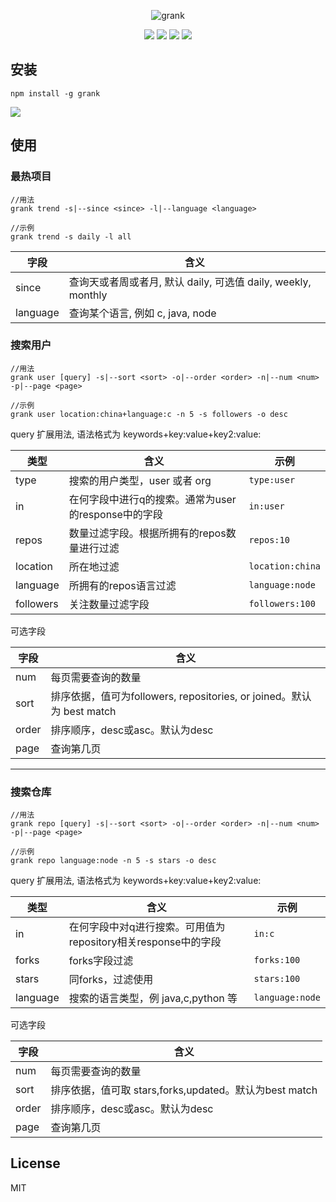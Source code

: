 <div align=center>
    <p><img src="https://cdoco.com/images/grank.png" alt="grank"/></p>
    <a target="_blank" href="https://npmjs.org/package/grank" title="NPM version"><img src="https://img.shields.io/npm/v/grank.svg"></a>
    <a target="_blank" href="https://travis-ci.org/cdoco/grank" title="Build Status"><img src="https://travis-ci.org/cdoco/grank.svg?branch=master"></a>
    <a target="_blank" href="https://opensource.org/licenses/MIT" title="License: MIT"><img src="https://img.shields.io/badge/License-MIT-blue.svg"></a>
    <a target="_blank" href="http://nodejs.org/download/" title="Node version"><img src="https://img.shields.io/badge/node.js-%3E=_6.0-green.svg"></a>
</div>

## 安装

```shell
npm install -g grank
```

![](https://cdoco.com/images/grank.gif)

## 使用

### 最热项目

```shell
//用法
grank trend -s|--since <since> -l|--language <language>

//示例
grank trend -s daily -l all
```

字段|含义
-|-
since|查询天或者周或者月, 默认 daily, 可选值 daily, weekly, monthly
language|查询某个语言, 例如 c, java, node

### 搜索用户

```shell
//用法
grank user [query] -s|--sort <sort> -o|--order <order> -n|--num <num> -p|--page <page>

//示例
grank user location:china+language:c -n 5 -s followers -o desc
```

query 扩展用法, 语法格式为 keywords+key:value+key2:value:

类型|含义|示例
-|-|-
type|搜索的用户类型，user 或者 org|`type:user`
in|在何字段中进行q的搜索。通常为user的response中的字段|`in:user`
repos|数量过滤字段。根据所拥有的repos数量进行过滤|`repos:10`
location|所在地过滤|`location:china`
language|所拥有的repos语言过滤|`language:node`
followers|关注数量过滤字段|`followers:100`

可选字段

字段|含义
-|-
num|每页需要查询的数量
sort|排序依据，值可为followers, repositories, or joined。默认为 best match
order|排序顺序，desc或asc。默认为desc
page|查询第几页

---

### 搜索仓库

```shell
//用法
grank repo [query] -s|--sort <sort> -o|--order <order> -n|--num <num> -p|--page <page>

//示例
grank repo language:node -n 5 -s stars -o desc
```

query 扩展用法, 语法格式为 keywords+key:value+key2:value:

类型|含义|示例
-|-|-
in|在何字段中对q进行搜索。可用值为repository相关response中的字段|`in:c`
forks|forks字段过滤|`forks:100`
stars|同forks，过滤使用|`stars:100`
language|搜索的语言类型，例 java,c,python 等|`language:node`

可选字段

字段|含义
-|-
num|每页需要查询的数量
sort|排序依据，值可取 stars,forks,updated。默认为best match
order|排序顺序，desc或asc。默认为desc
page|查询第几页

## License

MIT